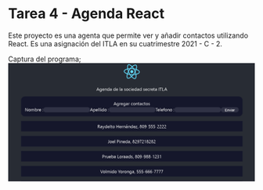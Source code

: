 
# Tarea 4 - Agenda React
Este proyecto es una agenta que permite ver y añadir contactos utilizando React. Es una asignación del ITLA en su cuatrimestre 2021 - C - 2.

Captura del programa;
![Captura de pantalla](Captura.png)
